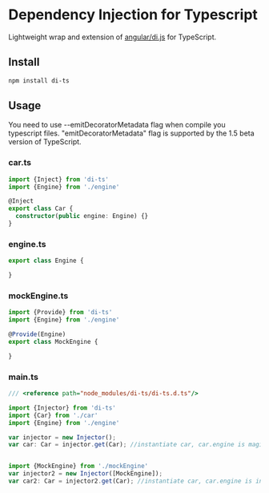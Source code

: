 

# Dependency Injection for Typescript
Lightweight wrap and extension of [angular/di.js](https://github.com/angular/di.js) for TypeScript.


## Install
````bash
npm install di-ts
````

## Usage
 
You need to use --emitDecoratorMetadata flag when compile you typescript files. 
"emitDecoratorMetadata" flag is supported by the 1.5 beta version of TypeScript.

### car.ts
```typescript
import {Inject} from 'di-ts'
import {Engine} from './engine'

@Inject
export class Car {
  constructor(public engine: Engine) {}
}
```

### engine.ts
```typescript
export class Engine {

}
```

### mockEngine.ts
```typescript
import {Provide} from 'di-ts'
import {Engine} from './engine'

@Provide(Engine)
export class MockEngine {

}
```

### main.ts
```typescript
/// <reference path="node_modules/di-ts/di-ts.d.ts"/>

import {Injector} from 'di-ts'
import {Car} from './car'
import {Engine} from './engine'

var injector = new Injector();
var car: Car = injector.get(Car); //instantiate car, car.engine is magically instance of Engine! :)


import {MockEngine} from './mockEngine'
var injector2 = new Injector([MockEngine]);
var car2: Car = injector2.get(Car); //instantiate car, car.engine is instance of MockEngine! :)
```


